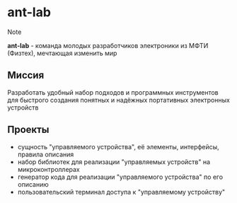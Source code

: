 # ant-lab

> [!NOTE]
> **ant-lab** - команда молодых разработчиков электроники из МФТИ (Физтех), мечтающая изменить мир

## Миссия

Разработать удобный набор подходов и программных инструментов для быстрого создания понятных и надёжных портативных электронных устройств

## Проекты

- сущность "управляемого устройства", её элементы, интерфейсы, правила описания
- набор библиотек для реализации "управляемых устройств" на микроконтроллерах
- генератор кода для реализации "управляемого устройства" по его описанию
- пользовательский терминал доступа к "управляемому устройству"
